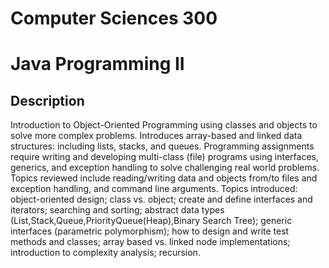 # Computer Sciences 300
# Java Programming II

## Description

Introduction to Object-Oriented Programming using classes and objects to solve more complex problems. Introduces array-based and linked data structures: including lists, stacks, and queues. Programming assignments require writing and developing multi-class (file) programs using interfaces, generics, and exception handling to solve challenging real world problems. Topics reviewed include reading/writing data and objects from/to files and exception handling, and command line arguments. Topics introduced: object-oriented design; class vs. object; create and define interfaces and iterators; searching and sorting; abstract data types (List,Stack,Queue,PriorityQueue(Heap),Binary Search Tree); generic interfaces (parametric polymorphism); how to design and write test methods and classes; array based vs. linked node implementations; introduction to complexity analysis; recursion.
